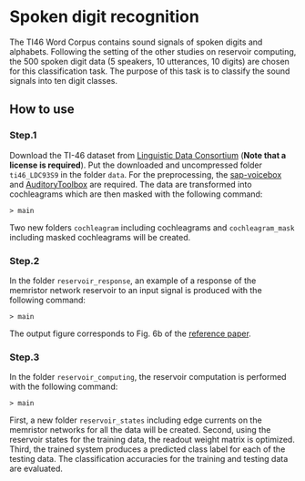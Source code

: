 # Spoken digit recognition
The TI46 Word Corpus contains sound signals of spoken digits and alphabets.
Following the setting of the other studies on reservoir computing, the 500 spoken digit data (5 speakers, 10 utterances, 10 digits) 
are chosen for this classification task. 
The purpose of this task is to classify the sound signals into ten digit classes.

  ## How to use
  ### Step.1
  Download the TI-46 dataset from [Linguistic Data Consortium](https://catalog.ldc.upenn.edu/LDC93S9) (**Note that a license is required**). 
  Put the downloaded and uncompressed folder ```ti46_LDC93S9``` in the folder  ```data```.
  For the preprocessing, the [sap-voicebox](https://github.com/ImperialCollegeLondon/sap-voicebox) 
  and [AuditoryToolbox](https://engineering.purdue.edu/~malcolm/interval/1998-010/) are required. 
  The data are transformed into cochleagrams which are then masked with the following command:
  ```
  > main
  ```
  
  Two new folders ```cochleagram``` including cochleagrams and ```cochleagram_mask``` including masked cochleagrams will be created.
  
  ### Step.2
  In the folder ```reservoir_response```, an example of a response of the memristor network reservoir to an input signal is produced with the following command:
  ```
  > main
  ```
  
  The output figure corresponds to Fig. 6b of the [reference paper](https://www.nature.com/articles/s41598-022-13687-z).
  
  
  ### Step.3 
  In the folder ```reservoir_computing```, the reservoir computation is performed with the following command:
  ```
  > main
  ```
  
  First, a new folder ```reservoir_states``` including edge currents on the memristor networks for all the data will be created.
  Second, using the reservoir states for the training data, the readout weight matrix is optimized.
  Third, the trained system produces a predicted class label for each of the testing data.
  The classification accuracies for the training and testing data are evaluated.
